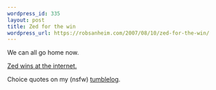 ```yaml
--- 
wordpress_id: 335
layout: post
title: Zed for the win
wordpress_url: https://robsanheim.com/2007/08/10/zed-for-the-win/
---
```

We can all go home now.

<a href="https://thread.gmane.org/gmane.comp.lang.ruby.mongrel.general/3800/focus=3806">Zed wins at the internet.</a>

Choice quotes on my (nsfw) <a href="https://303.tumblr.com">tumblelog</a>.
